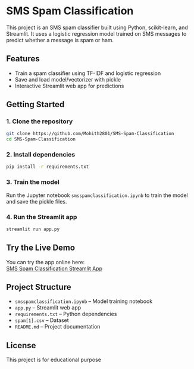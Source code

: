 # SMS Spam Classification

This project is an SMS spam classifier built using Python, scikit-learn, and Streamlit. It uses a logistic regression model trained on SMS messages to predict whether a message is spam or ham.

## Features

- Train a spam classifier using TF-IDF and logistic regression
- Save and load model/vectorizer with pickle
- Interactive Streamlit web app for predictions

## Getting Started

### 1. Clone the repository

```bash
git clone https://github.com/Mohith2801/SMS-Spam-Classification
cd SMS-Spam-Classification
```

### 2. Install dependencies

```bash
pip install -r requirements.txt
```

### 3. Train the model

Run the Jupyter notebook `smsspamclassification.ipynb` to train the model and save the pickle files.

### 4. Run the Streamlit app

```bash
streamlit run app.py
```

## Try the Live Demo

You can try the app online here:  
[SMS Spam Classification Streamlit App](https://sms-spam-classification-jnamofht9skixwedsoz24m.streamlit.app/)

## Project Structure

- `smsspamclassification.ipynb` – Model training notebook
- `app.py` – Streamlit web app
- `requirements.txt` – Python dependencies
- `spam[1].csv` – Dataset
- `README.md` – Project documentation

## License

This project is for educational purpose
